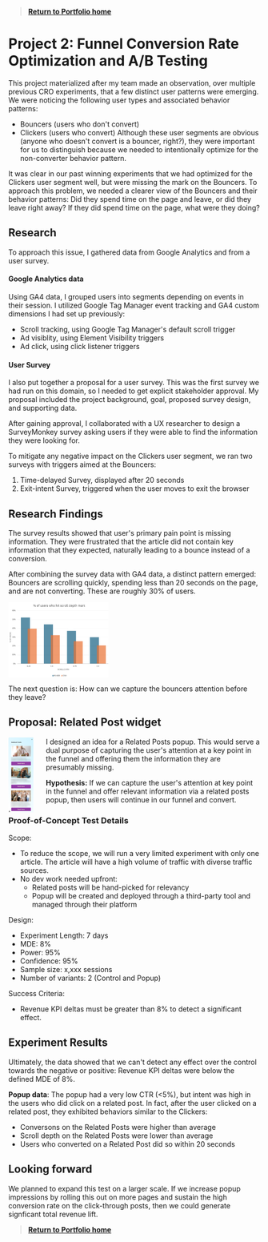 > [**Return to Portfolio home**](https://krista-lowry.github.io/portfolio/)

# Project 2: Funnel Conversion Rate Optimization and A/B Testing
This project materialized after my team made an observation, over multiple previous CRO experiments, that a few distinct user patterns were emerging. We were noticing the following user types and associated behavior patterns:
- Bouncers (users who don't convert)
- Clickers (users who convert)
Although these user segments are obvious (anyone who doesn't convert is a bouncer, right?), they were important for us to distinguish because we needed to intentionally optimize for the non-converter behavior pattern.

It was clear in our past winning experiments that we had optimized for the Clickers user segment well, but were missing the mark on the Bouncers. To approach this problem, we needed a clearer view of the Bouncers and their behavior patterns: Did they spend time on the page and leave, or did they leave right away? If they did spend time on the page, what were they doing?

## Research
To approach this issue, I gathered data from Google Analytics and from a user survey.

#### Google Analytics data
Using GA4 data, I grouped users into segments depending on events in their session. I utilized Google Tag Manager event tracking and GA4 custom dimensions I had set up previously:
- Scroll tracking, using Google Tag Manager's default scroll trigger 
- Ad visiblity, using Element Visibility triggers
- Ad click, using click listener triggers

#### User Survey
I also put together a proposal for a user survey. This was the first survey we had run on this domain, so I needed to get explicit stakeholder approval. My proposal included the project background, goal, proposed survey design, and supporting data.

After gaining approval, I collaborated with a UX researcher to design a SurveyMonkey survey asking users if they were able to find the information they were looking for.

To mitigate any negative impact on the Clickers user segment, we ran two surveys with triggers aimed at the Bouncers:
1. Time-delayed Survey, displayed after 20 seconds
2. Exit-intent Survey, triggered when the user moves to exit the browser

## Research Findings
The survey results showed that user's primary pain point is missing information. They were frustrated that the article did not contain key information that they expected, naturally leading to a bounce instead of a conversion.

After combining the survey data with GA4 data, a distinct pattern emerged: Bouncers are scrolling quickly, spending less than 20 seconds on the page, and are not converting. These are roughly 30% of users.

<img src="images/proj-1b-scrol.png" alt="Sample Image" width="200" height="150" align = "center">


The next question is: How can we capture the bouncers attention before they leave?

## Proposal: Related Post widget
<img src="images/proj-1c-pop.png" alt="Sample Image" width="50" height="150" align="left" style="margin-right:25px">


I designed an idea for a Related Posts popup. This would serve a dual purpose of capturing the user's attention at a key point in the funnel and offering them the information they are presumably missing.

**Hypothesis:** If we can capture the user's attention at key point in the funnel and offer relevant information via a related posts popup, then users will continue in our funnel and convert.



### Proof-of-Concept Test Details
Scope:
- To reduce the scope, we will run a very limited experiment with only one article. The article will have a high volume of traffic with diverse traffic sources.
- No dev work needed upfront:
    - Related posts will be hand-picked for relevancy
    - Popup will be created and deployed through a third-party tool and managed through their platform

Design:
- Experiment Length: 7 days
- MDE: 8%
- Power: 95%
- Confidence: 95%
- Sample size: x,xxx sessions
- Number of variants: 2 (Control and Popup)

Success Criteria:
- Revenue KPI deltas must be greater than 8% to detect a significant effect.

## Experiment Results
Ultimately, the data showed that we can't detect any effect over the control towards the negative or positive: Revenue KPI deltas were below the defined MDE of 8%.

**Popup data**: The popup had a very low CTR (<5%), but intent was high in the users who did click on a related post. In fact, after the user clicked on a related post, they exhibited behaviors similar to the Clickers:
- Conversons on the Related Posts were higher than average
- Scroll depth on the Related Posts were lower than average
- Users who converted on a Related Post did so within 20 seconds

## Looking forward
We planned to expand this test on a larger scale. If we increase popup impressions by rolling this out on more pages and sustain the high conversion rate on the click-through posts, then we could generate signficant total revenue lift. 

> [**Return to Portfolio home**](https://krista-lowry.github.io/portfolio/)
